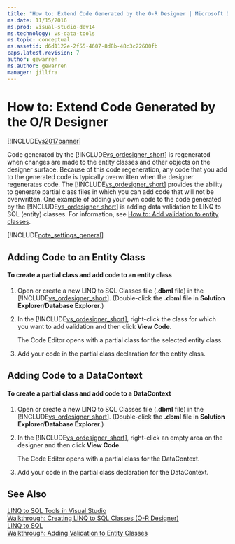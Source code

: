 ```yaml
---
title: "How to: Extend Code Generated by the O-R Designer | Microsoft Docs"
ms.date: 11/15/2016
ms.prod: visual-studio-dev14
ms.technology: vs-data-tools
ms.topic: conceptual
ms.assetid: d6d1122e-2f55-4607-8d8b-48c3c22600fb
caps.latest.revision: 7
author: gewarren
ms.author: gewarren
manager: jillfra
---
```

# How to: Extend Code Generated by the O/R Designer
[!INCLUDE[vs2017banner](../includes/vs2017banner.md)]

Code generated by the [!INCLUDE[vs_ordesigner_short](../includes/vs-ordesigner-short-md.md)] is regenerated when changes are made to the entity classes and other objects on the designer surface. Because of this code regeneration, any code that you add to the generated code is typically overwritten when the designer regenerates code. The [!INCLUDE[vs_ordesigner_short](../includes/vs-ordesigner-short-md.md)] provides the ability to generate partial class files in which you can add code that will not be overwritten. One example of adding your own code to the code generated by the [!INCLUDE[vs_ordesigner_short](../includes/vs-ordesigner-short-md.md)] is adding data validation to LINQ to SQL (entity) classes. For information, see [How to: Add validation to entity classes](../data-tools/how-to-add-validation-to-entity-classes.md).  
  
 [!INCLUDE[note_settings_general](../includes/note-settings-general-md.md)]  
  
## Adding Code to an Entity Class  
  
#### To create a partial class and add code to an entity class  
  
1. Open or create a new LINQ to SQL Classes file (**.dbml** file) in the [!INCLUDE[vs_ordesigner_short](../includes/vs-ordesigner-short-md.md)]. (Double-click the **.dbml** file in **Solution Explorer**/**Database Explorer**.)  
  
2. In the [!INCLUDE[vs_ordesigner_short](../includes/vs-ordesigner-short-md.md)], right-click the class for which you want to add validation and then click **View Code**.  
  
     The Code Editor opens with a partial class for the selected entity class.  
  
3. Add your code in the partial class declaration for the entity class.  
  
## Adding Code to a DataContext  
  
#### To create a partial class and add code to a DataContext  
  
1. Open or create a new LINQ to SQL Classes file (**.dbml** file) in the [!INCLUDE[vs_ordesigner_short](../includes/vs-ordesigner-short-md.md)]. (Double-click the **.dbml** file in **Solution Explorer**/**Database Explorer**.)  
  
2. In the [!INCLUDE[vs_ordesigner_short](../includes/vs-ordesigner-short-md.md)], right-click an empty area on the designer and then click **View Code**.  
  
     The Code Editor opens with a partial class for the DataContext.  
  
3. Add your code in the partial class declaration for the DataContext.  
  
## See Also  
 [LINQ to SQL Tools in Visual Studio](../data-tools/linq-to-sql-tools-in-visual-studio2.md)   
 [Walkthrough: Creating LINQ to SQL Classes (O-R Designer)](https://msdn.microsoft.com/library/35aad4a4-2e8a-46e2-ae09-5fbfd333c233)   
 [LINQ to SQL](https://msdn.microsoft.com/library/73d13345-eece-471a-af40-4cc7a2f11655)   
 [Walkthrough: Adding Validation to Entity Classes](https://msdn.microsoft.com/library/85b06a02-b2e3-4534-95b8-d077c8d4c1d7)
